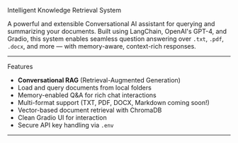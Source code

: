 Intelligent Knowledge Retrieval System

A powerful and extensible Conversational AI assistant for querying and summarizing your documents. Built using LangChain, OpenAI's GPT-4, and Gradio, this system enables seamless question answering over `.txt`, `.pdf`, `.docx`, and more — with memory-aware, context-rich responses.

---
Features

- **Conversational RAG** (Retrieval-Augmented Generation)
- Load and query documents from local folders
- Memory-enabled Q&A for rich chat interactions
- Multi-format support (TXT, PDF, DOCX, Markdown coming soon!)
- Vector-based document retrieval with ChromaDB
- Clean Gradio UI for interaction
- Secure API key handling via `.env`

---


